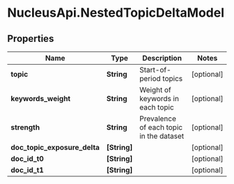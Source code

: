 # NucleusApi.NestedTopicDeltaModel

## Properties
Name | Type | Description | Notes
------------ | ------------- | ------------- | -------------
**topic** | **String** | Start-of-period topics | [optional] 
**keywords_weight** | **String** | Weight of keywords in each topic | [optional] 
**strength** | **String** | Prevalence of each topic in the dataset | [optional] 
**doc_topic_exposure_delta** | **[String]** |  | [optional] 
**doc_id_t0** | **[String]** |  | [optional] 
**doc_id_t1** | **[String]** |  | [optional] 


